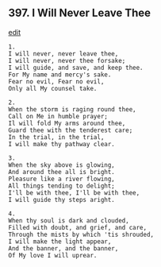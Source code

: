 
## 397.  I Will Never Leave Thee
[edit](https://docs.google.com/document/d/1DivxbpOAjwCaCTbUrAm-PXxk9pGiwSbN/edit?mode=html)



    1.
    I will never, never leave thee, 
    I will never, never thee forsake; 
    I will guide, and save, and keep thee. 
    For My name and mercy's sake. 
    Fear no evil, Fear no evil, 
    Only all My counsel take. 

    2.
    When the storm is raging round thee, 
    Call on Me in humble prayer; 
    Il will fold My arms around thee, 
    Guard thee with the tenderest care; 
    In the trial, in the trial, 
    I will make thy pathway clear. 

    3.
    When the sky above is glowing, 
    And around thee all is bright. 
    Pleasure like a river flowing, 
    All things tending to delight; 
    I'll be with thee, I'll be with thee, 
    I will guide thy steps aright. 

    4.
    When thy soul is dark and clouded, 
    Filled with doubt, and grief, and care, 
    Through the mists by which 'tis shrouded, 
    I will make the light appear, 
    And the banner, and the banner, 
    Of My love I will uprear.
